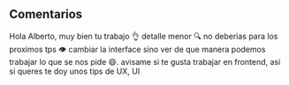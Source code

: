 ## Comentarios
Hola Alberto, muy bien tu trabajo 👌 detalle menor 🔍 no deberias para los proximos tps 👁️ cambiar la interface sino ver de que manera podemos trabajar lo que se nos pide 😄. avisame si te gusta trabajar en frontend, asi si queres te doy unos tips de UX, UI
